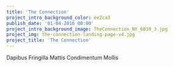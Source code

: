 ```yaml
---
title: 'The Connection'
project_intro_background_color: ee2ca3
publish_date: '01-04-2016 00:00'
project_intro_background_image: TheConnection_NY_6039_3.jpg
project_img: the-connection-landing-page-v4.jpg
project_title: 'The Connection'
---
```


Dapibus Fringilla Mattis Condimentum Mollis
